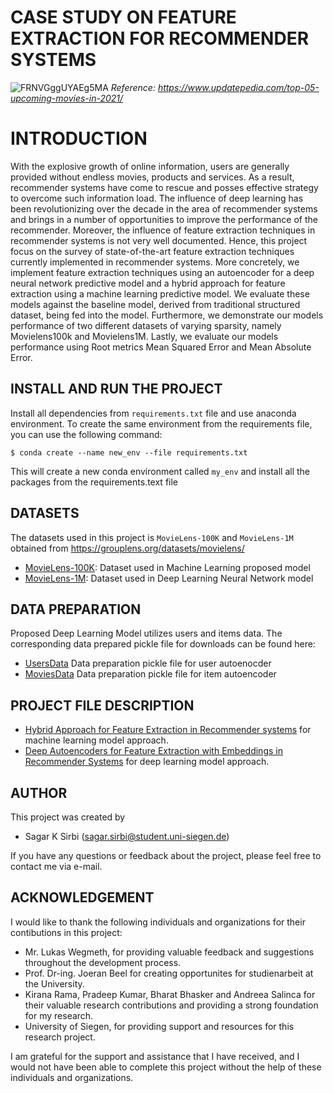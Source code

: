 # CASE STUDY ON FEATURE EXTRACTION FOR RECOMMENDER SYSTEMS

![FRNVGggUYAEg5MA](https://user-images.githubusercontent.com/89741376/218879722-22e4d3b6-c86c-4e44-a0c6-571eb9a7019a.jpg)
*Reference: https://www.updatepedia.com/top-05-upcoming-movies-in-2021/*
# INTRODUCTION
With the explosive growth of online information, users are generally provided without endless movies, products and services. As a result, recommender systems have come to rescue and posses effective strategy to overcome such information load. The influence of deep learning has been revolutionizing over the decade in the area of recommender systems and brings in a number of opportunities to improve the performance of the recommender. Moreover, the influence of feature extraction techniques in recommender systems is not very well documented. Hence, this project focus on the survey of state-of-the-art feature extraction techniques currently implemented in recommender systems. More concretely, we implement feature extraction techniques using an autoencoder for a deep neural network predictive model and a hybrid approach for feature extraction using a machine learning predictive model. We evaluate these models against the baseline model, derived from traditional structured dataset, being fed into the model. Furthermore, we demonstrate our models performance of two different datasets of varying sparsity, namely Movielens100k and Movielens1M. Lastly, we evaluate our models performance using Root metrics Mean Squared Error and Mean Absolute Error.

## INSTALL AND RUN THE PROJECT
Install all dependencies from ```requirements.txt``` file and use anaconda environment.
To create the same environment from the requirements file, you can use the following command:

```
$ conda create --name new_env --file requirements.txt
```
This will create a new conda environment called ```my_env``` and install all the packages from the requirements.text file

## DATASETS
The datasets used in this project is ```MovieLens-100K``` and ```MovieLens-1M``` obtained from https://grouplens.org/datasets/movielens/

  - [MovieLens-100K](https://github.com/ISG-Siegen/SA_Sagar_Sirbi/tree/main/DATASETS/MOVIELENS%20100K): Dataset used in Machine Learning proposed model
  - [MovieLens-1M](https://github.com/ISG-Siegen/SA_Sagar_Sirbi/tree/main/DATASETS/MOVIELENS%201M): Dataset used in Deep Learning Neural Network model 

## DATA PREPARATION 
Proposed Deep Learning Model utilizes users and items data. The corresponding data prepared pickle file for downloads can be found here:
  - [UsersData](https://drive.google.com/file/d/1zdAGWRK4LY1f0FpladJBjWHbozmYbd-8/view?usp=share_link) Data preparation pickle file for user autoenocder
  - [MoviesData](https://drive.google.com/file/d/1B2uOP7YZYpPkP7pJOTRtGR5pdlB5kJlG/view?usp=share_link) Data preparation pickle file for item autoencoder
  
## PROJECT FILE DESCRIPTION
  - [Hybrid Approach for Feature Extraction in Recommender systems](https://github.com/ISG-Siegen/SA_Sagar_Sirbi/tree/main/CASE%20STUDY%20ON%20FEATURE%20EXTRACTION%20FOR%20RECOMMENDER%20SYSTEMS/1.%20FEATURE%20EXTRACTION%20WITH%20DATA%20CLUSTERING) for machine learning model approach.
  - [Deep Autoencoders for Feature Extraction with Embeddings in Recommender Systems](https://github.com/ISG-Siegen/SA_Sagar_Sirbi/tree/main/CASE%20STUDY%20ON%20FEATURE%20EXTRACTION%20FOR%20RECOMMENDER%20SYSTEMS/2.%20DEEP%20AUTOENCODERS%20FOR%20FEATURE%20EXTRACTION) for deep learning model approach.

## AUTHOR
This project was created by
  - Sagar K Sirbi (sagar.sirbi@student.uni-siegen.de)

If you have any questions or feedback about the project, please feel free to contact me via e-mail.

## ACKNOWLEDGEMENT
I would like to thank the following individuals and organizations for their contibutions in this project:
  - Mr. Lukas Wegmeth, for providing valuable feedback and suggestions throughout the development process.
  - Prof. Dr-ing. Joeran Beel for creating opportunites for studienarbeit at the University.
  - Kirana Rama, Pradeep Kumar, Bharat Bhasker and Andreea Salinca for their valuable research contributions and providing a strong foundation for my research.
  - University of Siegen, for providing support and resources for this research project.

I am grateful for the support and assistance that I have received, and I would not have been able to complete this project without the help of these individuals and organizations.
